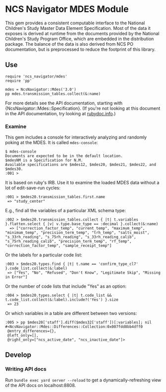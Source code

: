 NCS Navigator MDES Module
=========================

This gem provides a consistent computable interface to the National
Children's Study Master Data Element Specification. Most of the data
it exposes is derived at runtime from the documents provided by the
National Children's Study Program Office, which are embedded in the
distribution package. The balance of the data is also derived from NCS
PO documentation, but is preprocessed to reduce the footprint of this
library.

Use
---

    require 'ncs_navigator/mdes'
    require 'pp'

    mdes = NcsNavigator::Mdes('3.0')
    pp mdes.transmission_tables.collect(&:name)

For more details see the API documentation, starting with
{NcsNavigator::Mdes::Specification}. (If you're not looking at this
document in the API documentation, try looking at [rubydoc.info][].)

[rubydoc.info]: http://rubydoc.info/github/NUBIC/ncs_mdes/master/frames

### Examine

This gem includes a console for interactively analyzing and randomly
poking at the MDES. It is called `mdes-console`:

    $ mdes-console
    Documents are expected to be in the default location.
    $mdesNM is a Specification for N.M.
    Available specifications are $mdes12, $mdes20, $mdes21, $mdes22, and $mdes30.
    :001 >

It is based on ruby's IRB. Use it to examine the loaded MDES data
without a lot of edit-save-run cycles:

    :001 > $mdes20.transmission_tables.first.name
     => "study_center"

E.g., find all the variables of a particular XML schema type:

    :002 > $mdes20.transmission_tables.collect { |t| t.variables }.flatten.select { |v| v.type.base_type == :decimal }.collect(&:name)
      => ["correction_factor_temp", "current_temp", "maximum_temp", "minimum_temp", "precision_term_temp", "trh_temp", "salts_moist", "s_33rh_reading", "s_75rh_reading", "s_33rh_reading_calib", "s_75rh_reading_calib", "precision_term_temp", "rf_temp", "correction_factor_temp", "sample_receipt_temp"]

Or the labels for a particular code list:

    :003 > $mdes20.types.find { |t| t.name == 'confirm_type_cl7' }.code_list.collect(&:label)
     => ["Yes", "No", "Refused", "Don't Know", "Legitimate Skip", "Missing in Error"]

Or the number of code lists that include "Yes" as an option:

    :004 > $mdes20.types.select { |t| t.code_list && t.code_list.collect(&:label).include?('Yes') }.size
     => 23

Or which variables in a table are different between two versions:

    :005 > pp $mdes20['staff'].diff($mdes32['staff'])[:variables]; nil
    #<NcsNavigator::Mdes::Differences::Collection:0x007fdd8bb4dff0
     @entry_differences={},
     @left_only=[],
     @right_only=["ncs_active_date", "ncs_inactive_date"]>

Develop
-------

### Writing API docs

Run `bundle exec yard server --reload` to get a dynamically-refreshing
view of the API docs on localhost:8808.
